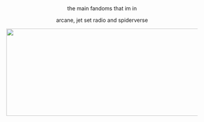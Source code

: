 ## 
<p align="center">
  the main fandoms that im in

<p align="center">
  arcane, jet set radio and spiderverse

<p align="center">
  <img width="7000" height="230" src="https://cdn.discordapp.com/attachments/1271814445751996419/1322974422038089849/divider.png?ex=6772d371&is=677181f1&hm=8e73fae4f751b7ad5dfb2f07ab97fba5cd20854dbbd24980c5a6ea80b68d8691&">
</p>
